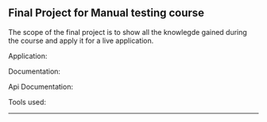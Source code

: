 ## **Final Project for Manual testing course**


The scope of the final project is to show all the knowlegde gained during the course and apply it for a live application.

Application:

Documentation:

Api Documentation:

Tools used:

---

